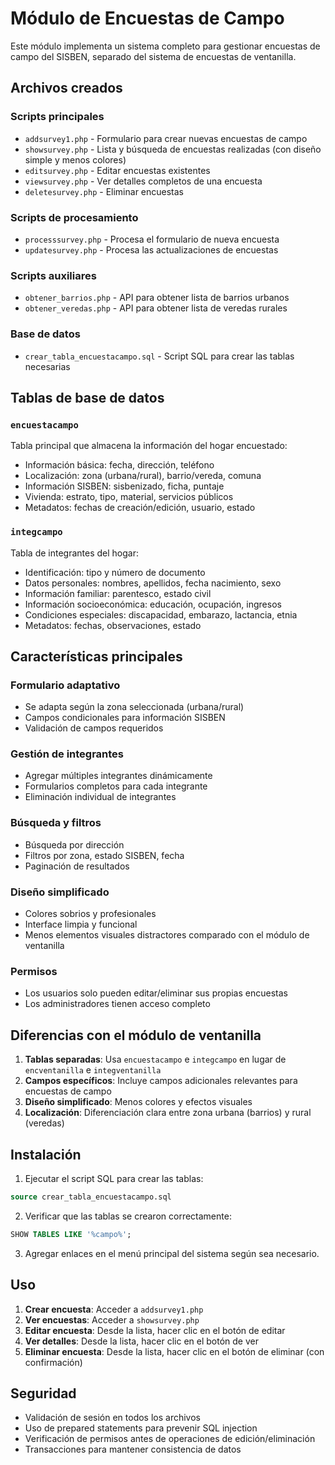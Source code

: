 # Módulo de Encuestas de Campo

Este módulo implementa un sistema completo para gestionar encuestas de campo del SISBEN, separado del sistema de encuestas de ventanilla.

## Archivos creados

### Scripts principales
- `addsurvey1.php` - Formulario para crear nuevas encuestas de campo
- `showsurvey.php` - Lista y búsqueda de encuestas realizadas (con diseño simple y menos colores)
- `editsurvey.php` - Editar encuestas existentes
- `viewsurvey.php` - Ver detalles completos de una encuesta
- `deletesurvey.php` - Eliminar encuestas

### Scripts de procesamiento
- `processsurvey.php` - Procesa el formulario de nueva encuesta
- `updatesurvey.php` - Procesa las actualizaciones de encuestas

### Scripts auxiliares
- `obtener_barrios.php` - API para obtener lista de barrios urbanos
- `obtener_veredas.php` - API para obtener lista de veredas rurales

### Base de datos
- `crear_tabla_encuestacampo.sql` - Script SQL para crear las tablas necesarias

## Tablas de base de datos

### `encuestacampo`
Tabla principal que almacena la información del hogar encuestado:
- Información básica: fecha, dirección, teléfono
- Localización: zona (urbana/rural), barrio/vereda, comuna
- Información SISBEN: sisbenizado, ficha, puntaje
- Vivienda: estrato, tipo, material, servicios públicos
- Metadatos: fechas de creación/edición, usuario, estado

### `integcampo`
Tabla de integrantes del hogar:
- Identificación: tipo y número de documento
- Datos personales: nombres, apellidos, fecha nacimiento, sexo
- Información familiar: parentesco, estado civil
- Información socioeconómica: educación, ocupación, ingresos
- Condiciones especiales: discapacidad, embarazo, lactancia, etnia
- Metadatos: fechas, observaciones, estado

## Características principales

### Formulario adaptativo
- Se adapta según la zona seleccionada (urbana/rural)
- Campos condicionales para información SISBEN
- Validación de campos requeridos

### Gestión de integrantes
- Agregar múltiples integrantes dinámicamente
- Formularios completos para cada integrante
- Eliminación individual de integrantes

### Búsqueda y filtros
- Búsqueda por dirección
- Filtros por zona, estado SISBEN, fecha
- Paginación de resultados

### Diseño simplificado
- Colores sobrios y profesionales
- Interface limpia y funcional
- Menos elementos visuales distractores comparado con el módulo de ventanilla

### Permisos
- Los usuarios solo pueden editar/eliminar sus propias encuestas
- Los administradores tienen acceso completo

## Diferencias con el módulo de ventanilla

1. **Tablas separadas**: Usa `encuestacampo` e `integcampo` en lugar de `encventanilla` e `integventanilla`
2. **Campos específicos**: Incluye campos adicionales relevantes para encuestas de campo
3. **Diseño simplificado**: Menos colores y efectos visuales
4. **Localización**: Diferenciación clara entre zona urbana (barrios) y rural (veredas)

## Instalación

1. Ejecutar el script SQL para crear las tablas:
```sql
source crear_tabla_encuestacampo.sql
```

2. Verificar que las tablas se crearon correctamente:
```sql
SHOW TABLES LIKE '%campo%';
```

3. Agregar enlaces en el menú principal del sistema según sea necesario.

## Uso

1. **Crear encuesta**: Acceder a `addsurvey1.php`
2. **Ver encuestas**: Acceder a `showsurvey.php`
3. **Editar encuesta**: Desde la lista, hacer clic en el botón de editar
4. **Ver detalles**: Desde la lista, hacer clic en el botón de ver
5. **Eliminar encuesta**: Desde la lista, hacer clic en el botón de eliminar (con confirmación)

## Seguridad

- Validación de sesión en todos los archivos
- Uso de prepared statements para prevenir SQL injection
- Verificación de permisos antes de operaciones de edición/eliminación
- Transacciones para mantener consistencia de datos
